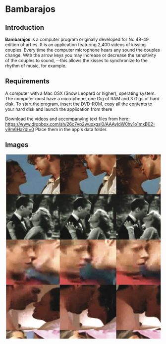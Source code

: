 # Bambarajos

## Introduction
**Bambarajos** is a computer program originally developed for No 48-49 edition of art.es. It is an application featuring 2,400 videos of kissing couples. Every time the computer microphone hears any sound the couples change. With the arrow keys you may increase or decrease the sensitivity of the couples to sound, --this allows the kisses to synchronize to the rhythm of music, for example. 
 

## Requirements
A computer with a Mac OSX (Snow Leopard or higher), operating system. The computer must have a microphone, one Gig of RAM and 3 Gigs of hard disk. To start the program, insert the DVD-ROM, copy all the contents to your hard disk and launch the application from there

Download the videos and accompanying text files from here: https://www.dropbox.com/sh/26c7vp2wuoxgsl0/AAAyIdW0hv1o1mxB02-v9m6Ha?dl=0
Place them in the app's data folder.

## Images
![](https://github.com/antimodular/bambarajos/blob/master/kisses.png)
